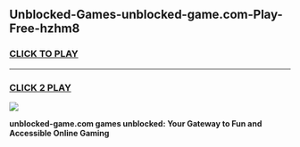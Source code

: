 
## Unblocked-Games-unblocked-game.com-Play-Free-hzhm8
<h3>
<a href="https://premium76.site?title=unblocked-game.com&ref=20A">CLICK TO PLAY</a></h3>
<hr>

<h3>
<a href="https://premium76.site?title=unblocked-game.com&ref=20A">CLICK 2 PLAY</a>
  
</h3>

<a href="https://premium76.site?title=unblocked-game.com&ref=20A"><img src="https://clearcache.store/games.png"></a>


**unblocked-game.com games unblocked: Your Gateway to Fun and Accessible Online Gaming**
